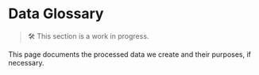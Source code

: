 # Data Glossary

> :hammer_and_wrench: This section is a work in progress.

This page documents the processed data we create and their purposes, if necessary.